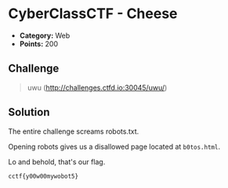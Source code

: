 # CyberClassCTF - Cheese

* **Category:** Web
* **Points:** 200

## Challenge

> uwu (http://challenges.ctfd.io:30045/uwu/)

## Solution

The entire challenge screams robots.txt.

Opening robots gives us a disallowed page located at `b0tos.html`.

Lo and behold, that's our flag.


```
cctf{y00w00mywobot5}
```